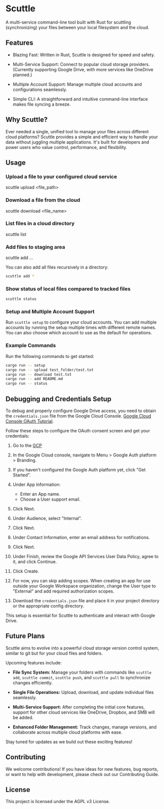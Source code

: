 # Scuttle
A multi-service command-line tool built with Rust for scuttling (synchronizing) your files between your local filesystem and the cloud.

## Features
* Blazing Fast: Written in Rust, Scuttle is designed for speed and safety.

* Multi-Service Support: Connect to popular cloud storage providers. (Currently supporting Google Drive, with more services like OneDrive planned.)

* Multiple Account Support: Manage multiple cloud accounts and configurations seamlessly.

* Simple CLI: A straightforward and intuitive command-line interface makes file syncing a breeze.

## Why Scuttle?
Ever needed a single, unified tool to manage your files across different cloud platforms? Scuttle provides a simple and efficient way to handle your data without juggling multiple applications. It's built for developers and power users who value control, performance, and flexibility.

## Usage
### Upload a file to your configured cloud service
scuttle upload <file_path>

### Download a file from the cloud
scuttle download <file_name>

### List files in a cloud directory
scuttle list

### Add files to staging area
scuttle add <file1> <file2> ...

You can also add all files recursively in a directory:

```bash
scuttle add *
```

### Show status of local files compared to tracked files

```bash
scuttle status
```

### Setup and Multiple Account Support
Run `scuttle setup` to configure your cloud accounts. You can add multiple accounts by running the setup multiple times with different remote names. You can also choose which account to use as the default for operations.

### Example Commands
Run the following commands to get started:

```bash
cargo run -- setup
cargo run -- upload test_folder/test.txt
cargo run -- download test.txt
cargo run -- add README.md
cargo run -- status
```

## Debugging and Credentials Setup
To debug and properly configure Google Drive access, you need to obtain the `credentials.json` file from the Google Cloud Console. [Google Cloud Console OAuth Tutorial](https://developers.google.com/workspace/drive/api/quickstart/python#configure_the_oauth_consent_screen).

Follow these steps to configure the OAuth consent screen and get your credentials:

1. Go to the [GCP](https://console.cloud.google.com/auth/branding)

2. In the Google Cloud console, navigate to Menu > Google Auth platform > Branding.

3. If you haven't configured the Google Auth platform yet, click "Get Started".

4. Under App Information:
   - Enter an App name.
   - Choose a User support email.

5. Click Next.

6. Under Audience, select "Internal".

7. Click Next.

8. Under Contact Information, enter an email address for notifications.

9. Click Next.

10. Under Finish, review the Google API Services User Data Policy, agree to it, and click Continue.

11. Click Create.

12. For now, you can skip adding scopes. When creating an app for use outside your Google Workspace organization, change the User type to "External" and add required authorization scopes.

13. Download the `credentials.json` file and place it in your project directory or the appropriate config directory.

This setup is essential for Scuttle to authenticate and interact with Google Drive.

## Future Plans
Scuttle aims to evolve into a powerful cloud storage version control system, similar to git but for your cloud files and folders.

Upcoming features include:

* **File Sync System:** Manage your folders with commands like `scuttle add`, `scuttle commit`, `scuttle push`, and `scuttle pull` to synchronize changes efficiently.

* **Single File Operations:** Upload, download, and update individual files seamlessly.

* **Multi-Service Support:** After completing the initial core features, support for other cloud services like OneDrive, Dropbox, and SMB will be added.

* **Enhanced Folder Management:** Track changes, manage versions, and collaborate across multiple cloud platforms with ease.

Stay tuned for updates as we build out these exciting features!

## Contributing
We welcome contributions! If you have ideas for new features, bug reports, or want to help with development, please check out our Contributing Guide.

## License
This project is licensed under the AGPL v3 License.
